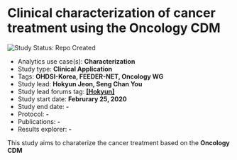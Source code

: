 Clinical characterization of cancer treatment using the Oncology CDM
=============

<img src="https://img.shields.io/badge/Study%20Status-Repo%20Created-lightgray.svg" alt="Study Status: Repo Created">

- Analytics use case(s): **Characterization**
- Study type: **Clinical Application**
- Tags: **OHDSI-Korea, FEEDER-NET, Oncology WG**
- Study lead: **Hokyun Jeon, Seng Chan You**
- Study lead forums tag: **[[Hokyun]](https://forums.ohdsi.org/u/hokyun)**
- Study start date: **Februrary 25, 2020**
- Study end date: **-**
- Protocol: **-**
- Publications: **-**
- Results explorer: **-**

This study aims to charaterize the cancer treatment based on the **Oncology CDM**


